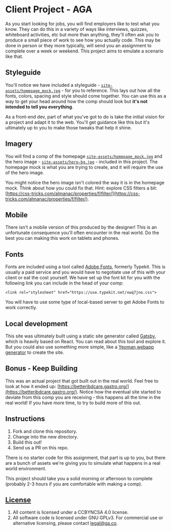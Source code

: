 # Client Project - AGA

As you start looking for jobs, you will find employers like to test what you know. They can do this in a variety of ways like interviews, quizzes, whiteboard activities, etc but more than anything, they'll often ask you to produce a small piece of work to see how you actually code. This may be done in person or they more typically, will send you an assignment to complete over a week or weekend. This project aims to emulate a scenario like that. 

## Styleguide

You'll notice we have included a styleguide - [`site-assets/homepage_mock.jpg`](site-assets/homepage_mock.jpg) - for you to reference. This lays out how all the fonts, colors, spacing and style should come together. You can use this as a way to get your head around how the comp should look but **it's not intended to tell you everything**. 

As a front-end dev, part of what you've got to do is take the initial vision for a project and adapt it to the web. You'll get guidance like this but it's ultimately up to you to make those tweaks that help it shine.

## Imagery

You will find a comp of the homepage [`site-assets/homepage_mock.jpg`](site-assets/homepage_mock.jpg) and the hero image - [`site-assets/hero-bg.jpg`](site-assets/hero-bg.jpg) - included in this project. The homepage mock is what you are trying to create, and it will require the use of the hero image. 

You might notice the hero image isn't colored the way it is in the homepage mock. Think about how you could fix that. Hint: explore CSS filters a bit: [https://css-tricks.com/almanac/properties/f/filter/](https://css-tricks.com/almanac/properties/f/filter/).


## Mobile

There isn't a mobile version of this produced by the designer! This is an unfortunate consequence you'll often encounter in the real world. Do the best you can making this work on tablets and phones.

## Fonts

Fonts are included using a tool called [Adobe Fonts](https://fonts.adobe.com/), formerly Typekit. This is usually a paid service and you would have to negotiate use of this with your client or eat the cost yourself. We have set up the font kit for you with the following link you can include in the head of your comp:

```
<link rel="stylesheet" href="https://use.typekit.net/xwq7jno.css">
```

You will have to use some type of local-based server to get Adobe Fonts to work correctly.

## Local development

This site was ultimately built using a static site generator called [Gatsby](https://www.gatsbyjs.org/), which is heavily based on React. You can read about this tool and explore it. But you could also use something more simple, like a [Yeoman webapp generator](https://github.com/yeoman/generator-webapp) to create the site. 

## Bonus - Keep Building

This was an actual project that got built out in the real world. Feel free to look at how it ended up: [https://betteribdcare.gastro.org/](https://betteribdcare.gastro.org/). Notice how the eventual site started to deviate from this comp you are receiving - this happens all the time in the real world! If you have more time, to try to build more of this out.

## Instructions

1.  Fork and clone this repository.
2.  Change into the new directory.
3.  Build this out!
4.  Send us a PR on this repo.

There is no starter code for this assignment, that part is up to you, but there are a bunch of assets we're giving you to simulate what happens in a real world environment. 

This project should take you a solid morning or afternoon to complete (probably 2-3 hours if you are comfortable with making a comp). 

## [License](LICENSE)

1.  All content is licensed under a CC­BY­NC­SA 4.0 license.
2.  All software code is licensed under GNU GPLv3. For commercial use or
    alternative licensing, please contact legal@ga.co.




